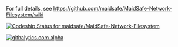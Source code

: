 For full details, see https://github.com/maidsafe/MaidSafe-Network-Filesystem/wiki

[ ![Codeship Status for maidsafe/MaidSafe-Network-Filesystem](https://www.codeship.io/projects/53a24060-0bb2-0132-4430-6616d5dec611/status)](https://www.codeship.io/projects/32054)

[![githalytics.com alpha](https://cruel-carlota.pagodabox.com/03f42523307dcbe6a0c2b481d350bb51 "githalytics.com")](http://githalytics.com/maidsafe/MaidSafe-Network-Filesystem)

